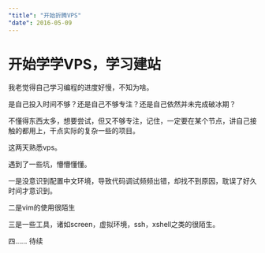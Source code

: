 ```yaml
---
"title": "开始折腾VPS"
"date": 2016-05-09
---
```


# 开始学学VPS，学习建站

我老觉得自己学习编程的进度好慢，不知为啥。

是自己投入时间不够？还是自己不够专注？还是自己依然并未完成破冰期？

不懂得东西太多，想要尝试，但又不够专注，记住，一定要在某个节点，讲自己接触的都用上，干点实际的复杂一些的项目。

这两天熟悉vps。

遇到了一些坑，懵懵懂懂。

一是没意识到配置中文环境，导致代码调试频频出错，却找不到原因，耽误了好久时间才意识到。

二是vim的使用很陌生

三是一些工具，诸如screen，虚拟环境，ssh，xshell之类的很陌生。

四…… 待续
